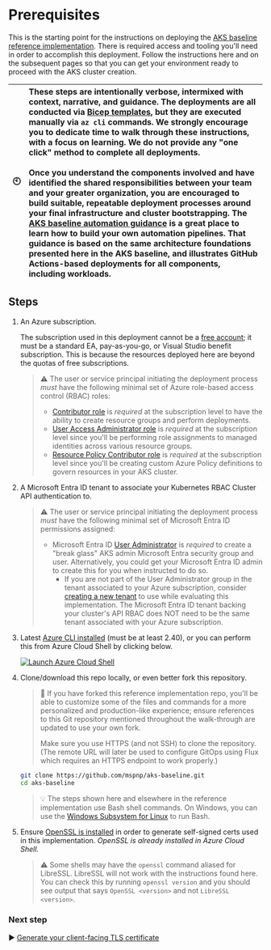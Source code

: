 # Prerequisites

This is the starting point for the instructions on deploying the [AKS baseline reference implementation](../../README.md). There is required access and tooling you'll need in order to accomplish this deployment. Follow the instructions here and on the subsequent pages so that you can get your environment ready to proceed with the AKS cluster creation.

| :clock10: | These steps are intentionally verbose, intermixed with context, narrative, and guidance. The deployments are all conducted via [Bicep templates](https://learn.microsoft.com/azure/azure-resource-manager/bicep/overview), but they are executed manually via `az cli` commands. We strongly encourage you to dedicate time to walk through these instructions, with a focus on learning. We do not provide any "one click" method to complete all deployments.<br><br>Once you understand the components involved and have identified the shared responsibilities between your team and your greater organization, you are encouraged to build suitable, repeatable deployment processes around your final infrastructure and cluster bootstrapping. The [AKS baseline automation guidance](https://github.com/Azure/aks-baseline-automation#aks-baseline-automation) is a great place to learn how to build your own automation pipelines. That guidance is based on the same architecture foundations presented here in the AKS baseline, and illustrates GitHub Actions-based deployments for all components, including workloads. |
|-----------|:--------------------------|

## Steps

1. An Azure subscription.

   The subscription used in this deployment cannot be a [free account]( https://azure.microsoft.com/pricing/purchase-options/azure-account?cid=msft_learn); it must be a standard EA, pay-as-you-go, or Visual Studio benefit subscription. This is because the resources deployed here are beyond the quotas of free subscriptions.

   > :warning: The user or service principal initiating the deployment process *must* have the following minimal set of Azure role-based access control (RBAC) roles:
   >
   > - [Contributor role](https://learn.microsoft.com/azure/role-based-access-control/built-in-roles#contributor) is *required* at the subscription level to have the ability to create resource groups and perform deployments.
   > - [User Access Administrator role](https://learn.microsoft.com/azure/role-based-access-control/built-in-roles#user-access-administrator) is *required* at the subscription level since you'll be performing role assignments to managed identities across various resource groups.
   > - [Resource Policy Contributor role](https://learn.microsoft.com/azure/role-based-access-control/built-in-roles#resource-policy-contributor) is *required* at the subscription level since you'll be creating custom Azure Policy definitions to govern resources in your AKS cluster.

1. A Microsoft Entra ID tenant to associate your Kubernetes RBAC Cluster API authentication to.

   > :warning: The user or service principal initiating the deployment process *must* have the following minimal set of Microsoft Entra ID permissions assigned:
   >
   > - Microsoft Entra ID [User Administrator](https://learn.microsoft.com/azure/active-directory/users-groups-roles/directory-assign-admin-roles#user-administrator-permissions) is *required* to create a "break glass" AKS admin Microsoft Entra security group and user. Alternatively, you could get your Microsoft Entra ID admin to create this for you when instructed to do so.
   >   - If you are not part of the User Administrator group in the tenant associated to your Azure subscription, consider [creating a new tenant](https://learn.microsoft.com/azure/active-directory/fundamentals/active-directory-access-create-new-tenant#create-a-new-tenant-for-your-organization) to use while evaluating this implementation. The Microsoft Entra ID tenant backing your cluster's API RBAC does NOT need to be the same tenant associated with your Azure subscription.

1. Latest [Azure CLI installed](https://learn.microsoft.com/cli/azure/install-azure-cli?view=azure-cli-latest) (must be at least 2.40), or you can perform this from Azure Cloud Shell by clicking below.

   [![Launch Azure Cloud Shell](https://learn.microsoft.com/azure/includes/media/cloud-shell-try-it/launchcloudshell.png)](https://shell.azure.com)

1. Clone/download this repo locally, or even better fork this repository.

   > :twisted_rightwards_arrows: If you have forked this reference implementation repo, you'll be able to customize some of the files and commands for a more personalized and production-like experience; ensure references to this Git repository mentioned throughout the walk-through are updated to use your own fork.
   >
   > Make sure you use HTTPS (and not SSH) to clone the repository. (The remote URL will later be used to configure GitOps using Flux which requires an HTTPS endpoint to work properly.)

   ```bash
   git clone https://github.com/mspnp/aks-baseline.git
   cd aks-baseline
   ```

   > :bulb: The steps shown here and elsewhere in the reference implementation use Bash shell commands. On Windows, you can use the [Windows Subsystem for Linux](https://learn.microsoft.com/windows/wsl/about) to run Bash.

1. Ensure [OpenSSL is installed](https://github.com/openssl/openssl#download) in order to generate self-signed certs used in this implementation. *OpenSSL is already installed in Azure Cloud Shell.*

   > :warning: Some shells may have the `openssl` command aliased for LibreSSL. LibreSSL will not work with the instructions found here. You can check this by running `openssl version` and you should see output that says `OpenSSL <version>` and not `LibreSSL <version>`.

### Next step

:arrow_forward: [Generate your client-facing TLS certificate](./02-ca-certificates.md)
